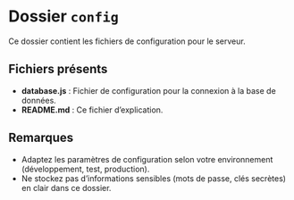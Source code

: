 # Dossier `config`

Ce dossier contient les fichiers de configuration pour le serveur.

## Fichiers présents

- **database.js** : Fichier de configuration pour la connexion à la base de données.
- **README.md** : Ce fichier d’explication.

## Remarques

- Adaptez les paramètres de configuration selon votre environnement (développement, test, production).
- Ne stockez pas d’informations sensibles (mots de passe, clés secrètes) en clair dans ce dossier.